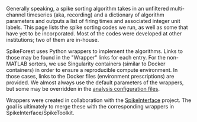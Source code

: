 Generally speaking, a spike sorting algorithm takes in an unfiltered
multi-channel timeseries (aka, recording) and a dictionary of algorithm
parameters and outputs a list of firing times and associated integer
unit labels. This page lists the spike sorting codes we run, as well as
some that have yet to be incorporated. Most of the codes were developed
at other institutions; two of them are in-house.

SpikeForest uses Python wrappers to implement the algorithms. Links to those
may be found in the "Wrapper" links for each entry. For the non-MATLAB
sorters, we use Singularity containers (similar to Docker containers)
in order to ensure a reproducible compute environment. In those cases,
links to the Docker files (environment prescriptions) are provided. We
almost always use the default parameters of the wrappers, but some may
be overridden in the
[analysis configuration files](https://github.com/flatironinstitute/spikeforest/tree/master/working/main_analysis).

Wrappers were created in collaboration with the
[SpikeInterface](https://github.com/SpikeInterface/)
project. The goal is ultimately to merge these with the corresponding wrappers
in SpikeInterface/SpikeToolkit.
